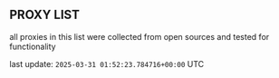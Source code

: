 ## PROXY LIST

all proxies in this list were collected from open sources and tested for functionality

last update: `2025-03-31 01:52:23.784716+00:00` UTC